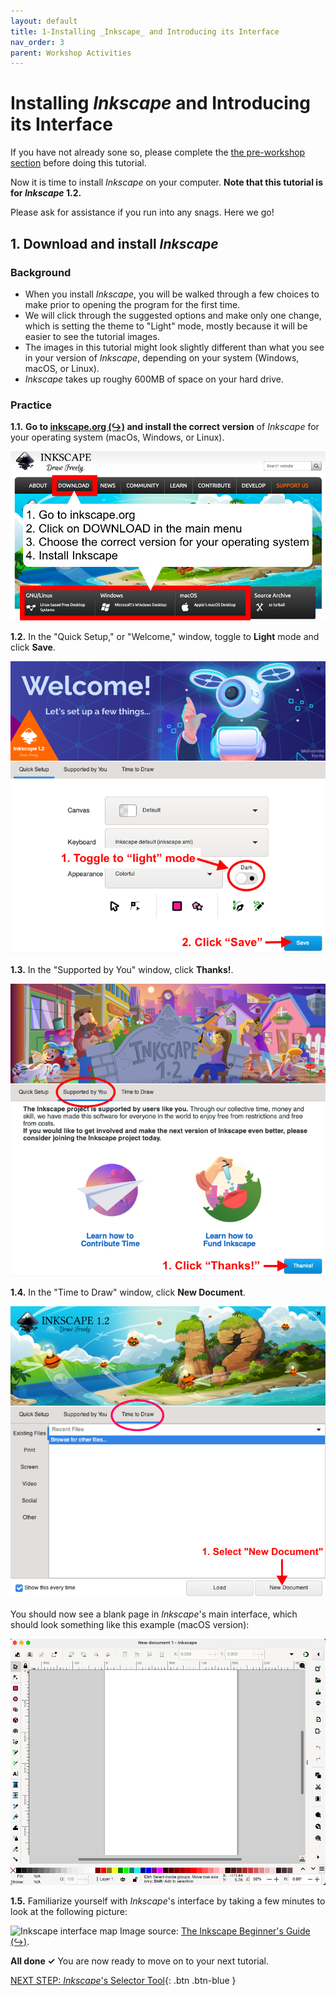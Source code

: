```yaml
---
layout: default
title: 1-Installing _Inkscape_ and Introducing its Interface
nav_order: 3
parent: Workshop Activities
---
```


# Installing _Inkscape_ and Introducing its Interface

If you have not already sone so, please complete the [the pre-workshop section](#) before doing this tutorial. 

Now it is time to install _Inkscape_ on your computer. **Note that this tutorial is for _Inkscape_ 1.2.** 

Please ask for assistance if you run into any snags. Here we go! 

## 1. Download and install _Inkscape_

### Background
- When you install _Inkscape_, you will be walked through a few choices to make prior to opening the program for the first time. 
- We will click through the suggested options and make only one change, which is setting the theme to "Light" mode, mostly because it will be easier to see the tutorial images. 
- The images in this tutorial might look slightly different than what you see in your version of _Inkscape_, depending on your system (Windows, macOS, or Linux). 
- _Inkscape_ takes up roughy 600MB of space on your hard drive. 

### Practice
**1.1.** **Go to [inkscape.org (↪)](https://inkscape.org/release/inkscape-1.2.1/) and install the correct version** of _Inkscape_ for your operating system (macOs, Windows, or Linux). 

![Inkscape download instructions](images/download-inkscape.png)

**1.2.** In the "Quick Setup," or "Welcome," window, toggle to **Light** mode and click **Save**. 

![Inkscape welcome window](images/welcome-window.png)

**1.3.** In the "Supported by You" window, click **Thanks!**. 

![Inkscape thanks-you window](images/thanks-window.png)

**1.4.** In the "Time to Draw" window, click **New Document**. 

![Inkscape new document window](images/new-doc-window.png)

You should now see a blank page in _Inkscape_'s main interface, which should look something like this example (macOS version):

![Inkscape interface overview](images/interface.png)

**1.5.** Familiarize yourself with _Inkscape_'s interface by taking a few minutes to look at the following picture:

![Inkscape interface map](https://inkscape-manuals.readthedocs.io/en/latest/_images/interface_areas.png)
Image source: [The Inkscape Beginner's Guide (↪)](https://inkscape-manuals.readthedocs.io/en/latest/interface.html).  

**All done ✓** You are now ready to move on to your next tutorial. 
 
[NEXT STEP: _Inkscape_'s Selector Tool]([???.html](https://github.com/kimshortreed/DSCsandbox/blob/main/activity-2.md)){: .btn .btn-blue }
